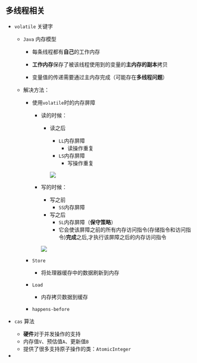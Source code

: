 ## 多线程相关

* `volatile` 关键字
    * `Java` 内存模型 
        * 每条线程都有**自己**的工作内存

        
        * **工作内存**保存了被该线程使用到的变量的**主内存的副本**拷贝
        
        * 变量值的传递需要通过主内存完成（可能存在**多线程问题**）
    * 解决方法：
        * 使用`volatile`时的内存屏障
            * 读的时候：
                * 读之后
                    * `LL`内存屏障
                        * 读操作重复 
                    * `LS`内存屏障
                        * 写操作重复
                
                    ![](https://lh3.googleusercontent.com/-ScyxbdnyQxg/W4v4dEiNkXI/AAAAAAAAAAU/oHCMnvAJ_oUhsfCLW4D96C5v7qBWHP_8ACHMYCw/I/15358997635999.jpg)
 
            * 写的时候：
                * 写之前
                    * `SS`内存屏障
                * 写之后  
                    * `SL`内存屏障（**保守策略**）
                    * 它会使该屏障之前的所有内存访问指令(存储指令和访问指令)**完成**之后,才执行该屏障之后的内存访问指令
                    
                ![](https://lh3.googleusercontent.com/-wMq8yyMGtxQ/W4v4nI5kdJI/AAAAAAAAAAc/ItNT57NQKEgAEg_-rJDryH1nIFDtL3y_ACHMYCw/I/15358998040880.jpg)

        * `Store`
            * 将处理器缓存中的数据刷新到内存 
        * `Load`
            * 内存拷贝数据到缓存 
        * `happens-before `
    
    
* `cas` 算法
    * **硬件**对于并发操作的支持 
    * 内存值`V`、预估值`A`、更新值`B`
    * 提供了很多支持原子操作的类：`AtomicInteger`
*  

